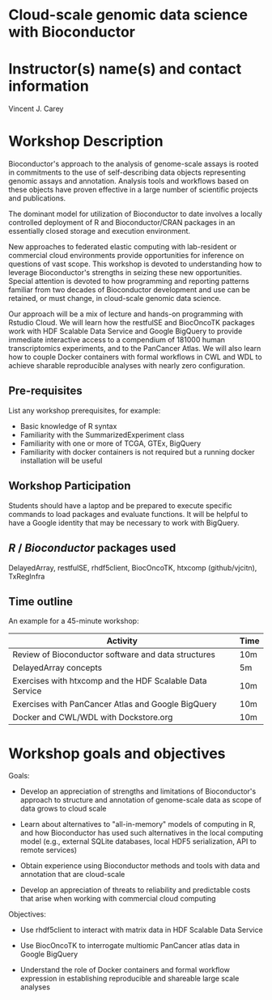 # Cloud-scale genomic data science with Bioconductor

# Instructor(s) name(s) and contact information

Vincent J. Carey

# Workshop Description

Bioconductor's approach to the analysis of genome-scale assays is
rooted in commitments to the use of self-describing data objects 
representing genomic assays and annotation.  Analysis tools and workflows
based on these objects have proven effective in a large
number of scientific projects and publications.

The dominant model for utilization of Bioconductor to date 
involves a locally controlled deployment of R and 
Bioconductor/CRAN packages in an essentially closed
storage and execution environment.

New approaches to federated
elastic computing with lab-resident or commercial cloud
environments provide opportunities for inference on questions
of vast scope.  This workshop is devoted to understanding how
to leverage Bioconductor's strengths
in seizing these new opportunities.  Special attention is devoted
to how
programming and reporting
patterns familiar from two decades of Bioconductor development
and use can be retained, or must change, in cloud-scale genomic
data science.

Our approach will be a mix of lecture and hands-on programming
with Rstudio Cloud.  We will learn how the restfulSE and BiocOncoTK
packages work with HDF Scalable Data Service and Google BigQuery
to provide immediate interactive access to a compendium of 181000
human transcriptomics experiments, and to the PanCancer Atlas.
We will also learn how to couple Docker containers with formal
workflows in CWL and WDL to achieve sharable reproducible analyses
with nearly zero configuration.  

## Pre-requisites

List any workshop prerequisites, for example:

* Basic knowledge of R syntax
* Familiarity with the SummarizedExperiment class
* Familiarity with one or more of TCGA, GTEx, BigQuery
* Familiarity with docker containers is not required but a running docker installation will be useful

## Workshop Participation

Students should have a laptop and be prepared to execute
specific commands to load packages and
evaluate functions.  It will be helpful to have a Google identity
that may be necessary to work with BigQuery.

## _R_ / _Bioconductor_ packages used

DelayedArray, restfulSE, rhdf5client, BiocOncoTK, 
htxcomp (github/vjcitn), TxRegInfra

## Time outline

An example for a 45-minute workshop:

| Activity                     | Time |
|------------------------------|------|
| Review of Bioconductor software and data structures | 10m  |
| DelayedArray concepts          | 5m  |
| Exercises with htxcomp and the HDF Scalable Data Service | 10m  |
| Exercises with PanCancer Atlas and Google BigQuery | 10m |
| Docker and CWL/WDL with Dockstore.org | 10m |

# Workshop goals and objectives

Goals:

* Develop an appreciation of strengths and limitations
of Bioconductor's approach
to structure and annotation of genome-scale data as scope
of data grows to cloud scale

* Learn about alternatives to "all-in-memory" models of
computing in R, and how Bioconductor has used such alternatives
in the local computing model
(e.g., external SQLite databases, local HDF5 serialization,
API to remote services)

* Obtain experience using Bioconductor
methods and tools with data and annotation that are cloud-scale

* Develop an appreciation of threats to reliability and predictable
costs that arise when working with commercial cloud computing

Objectives:

* Use rhdf5client to interact with matrix data in HDF Scalable Data Service

* Use BiocOncoTK to interrogate multiomic PanCancer atlas data in Google BigQuery

* Understand the role of Docker containers and formal workflow
expression in establishing reproducible and shareable large
scale analyses 
